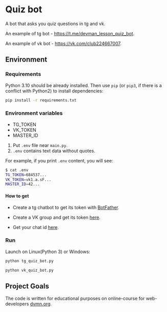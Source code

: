 # Quiz bot


A bot that asks you quiz questions in tg and vk.


An example of tg bot - https://t.me/devman_lesson_quiz_bot.

An example of vk bot - https://vk.com/club224667007.

## Environment


### Requirements

Python 3.10 should be already installed. 
Then use `pip` (or `pip3`, if there is a conflict with Python2) to install dependencies:
```bash
pip install -r requirements.txt
```

### Environment variables

- TG_TOKEN
- VK_TOKEN
- MASTER_ID

1. Put `.env` file near `main.py`.
2. `.env` contains text data without quotes.

For example, if you print `.env` content, you will see:

```bash
$ cat .env
TG_TOKEN=684537...
VK_TOKEN=vk1.a.sF...
MASTER_ID=42...
```

#### How to get

- Create a tg chatbot to get its token with [BotFather](https://telegram.me/BotFather). 

- Create a VK group and get its token [here](https://vk.com/club224221946?act=tokens).

- Get your chat id [here](https://t.me/userinfobot).


### Run

Launch on Linux(Python 3) or Windows:
```bash
python tg_quiz_bot.py
```
```bash
python vk_quiz_bot.py
```

## Project Goals

The code is written for educational purposes on online-course for web-developers [dvmn.org](https://dvmn.org/).
